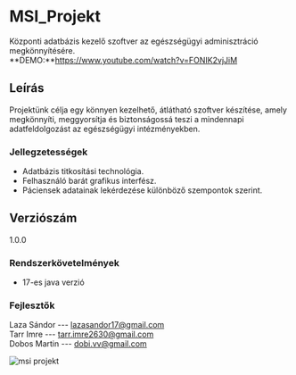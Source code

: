 # MSI_Projekt
Központi adatbázis kezelő szoftver az egészségügyi adminisztráció megkönnyítésére.
<br>
**DEMO:**https://www.youtube.com/watch?v=FONIK2vjJiM
<br> 

## Leírás
Projektünk célja egy könnyen kezelhető, átlátható szoftver készítése, amely 
megkönnyíti, meggyorsítja és biztonságossá teszi a mindennapi adatfeldolgozást
az egészségügyi intézményekben.

### Jellegzetességek
- Adatbázis titkosítási technológia.
- Felhasználó barát grafikus interfész.
- Páciensek adatainak lekérdezése különböző szempontok szerint.

## Verziószám
1.0.0

### Rendszerkövetelmények
- 17-es java verzió


### Fejlesztők
Laza Sándor --- lazasandor17@gmail.com  
Tarr Imre --- tarr.imre2630@gmail.com  
Dobos Martin --- dobi.vv@gmail.com

![msi projekt](https://toxy.hu/msilogofeher.png)

